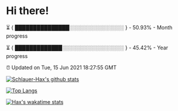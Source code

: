 # Hi there!

⏳ { ███████████████░░░░░░░░░░░░░░░ } - 50.93% - Month progress

⏳ { █████████████░░░░░░░░░░░░░░░░░ } - 45.42% - Year progress

⏰ Updated on Tue, 15 Jun 2021 18:27:55 GMT


[![Schlauer-Hax's github stats](https://github-readme-stats.vercel.app/api?username=Schlauer-Hax&show_icons=true&theme=dark&count_private=true)](https://github.com/Schlauer-Hax)


[![Top Langs](https://github-readme-stats.vercel.app/api/top-langs/?username=Schlauer-Hax&layout=compact&theme=dark)](https://github.com/Schlauer-Hax?tab=repositories)


[![Hax's wakatime stats](https://github-readme-stats.vercel.app/api/wakatime?username=Hax&theme=dark)](https://wakatime.com/@Hax)

